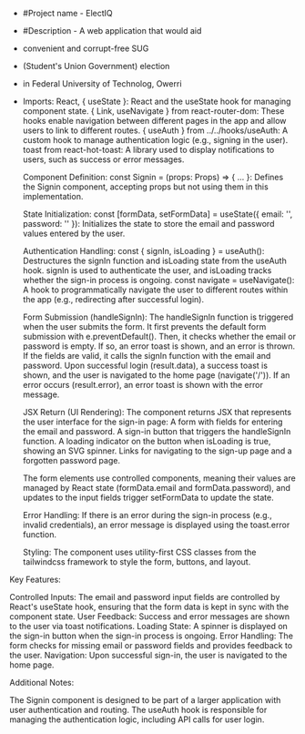 - #Project name - ElectIQ
- #Description - A web application that would aid
- convenient and corrupt-free SUG
- (Student's Union Government) election
- in Federal University of Technolog, Owerri
- Imports:
        React, { useState }: React and the useState hook for managing component state.
        { Link, useNavigate } from react-router-dom: These hooks enable navigation between different pages in the app and allow users to link to different routes.
        { useAuth } from ../../hooks/useAuth: A custom hook to manage authentication logic (e.g., signing in the user).
        toast from react-hot-toast: A library used to display notifications to users, such as success or error messages.

    Component Definition:
        const Signin = (props: Props) => { ... }: Defines the Signin component, accepting props but not using them in this implementation.

    State Initialization:
        const [formData, setFormData] = useState({ email: '', password: '' }): Initializes the state to store the email and password values entered by the user.

    Authentication Handling:
        const { signIn, isLoading } = useAuth(): Destructures the signIn function and isLoading state from the useAuth hook. signIn is used to authenticate the user, and isLoading tracks whether the sign-in process is ongoing.
        const navigate = useNavigate(): A hook to programmatically navigate the user to different routes within the app (e.g., redirecting after successful login).

    Form Submission (handleSignIn):
        The handleSignIn function is triggered when the user submits the form.
        It first prevents the default form submission with e.preventDefault().
        Then, it checks whether the email or password is empty. If so, an error toast is shown, and an error is thrown.
        If the fields are valid, it calls the signIn function with the email and password.
        Upon successful login (result.data), a success toast is shown, and the user is navigated to the home page (navigate('/')).
        If an error occurs (result.error), an error toast is shown with the error message.

    JSX Return (UI Rendering):
        The component returns JSX that represents the user interface for the sign-in page:
            A form with fields for entering the email and password.
            A sign-in button that triggers the handleSignIn function.
            A loading indicator on the button when isLoading is true, showing an SVG spinner.
            Links for navigating to the sign-up page and a forgotten password page.

    The form elements use controlled components, meaning their values are managed by React state (formData.email and formData.password), and updates to the input fields trigger setFormData to update the state.

    Error Handling:
        If there is an error during the sign-in process (e.g., invalid credentials), an error message is displayed using the toast.error function.

    Styling:
        The component uses utility-first CSS classes from the tailwindcss framework to style the form, buttons, and layout.

Key Features:

   Controlled Inputs: The email and password input fields are controlled by React's useState hook, ensuring that the form data is kept in sync with the component state.
    User Feedback: Success and error messages are shown to the user via toast notifications.
    Loading State: A spinner is displayed on the sign-in button when the sign-in process is ongoing.
    Error Handling: The form checks for missing email or password fields and provides feedback to the user.
    Navigation: Upon successful sign-in, the user is navigated to the home page.

Additional Notes:

   The Signin component is designed to be part of a larger application with user authentication and routing.
    The useAuth hook is responsible for managing the authentication logic, including API calls for user login.


<!---
Acreare1/Acreare1 is a ✨ special ✨ repository because its `README.md` (this file) appears on your GitHub profile.
You can click the Preview link to take a look at your changes.
--->
